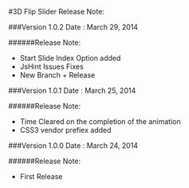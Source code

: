 #3D Flip Slider Release Note:

###Version 1.0.2
Date : March 29, 2014

######Release Note:
- Start Slide Index Option added
- JsHint Issues Fixes
- New Branch + Release

###Version 1.0.1
Date : March 25, 2014

######Release Note:
- Time Cleared on the completion of the animation
- CSS3 vendor prefiex added

###Version 1.0.0
Date : March 24, 2014

######Release Note:
- First Release
